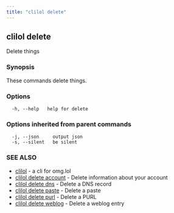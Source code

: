 ```yaml
---
title: "clilol delete"
---
```

## clilol delete

Delete things

### Synopsis

These commands delete things.

### Options

```
  -h, --help   help for delete
```

### Options inherited from parent commands

```
  -j, --json     output json
  -s, --silent   be silent
```

### SEE ALSO

* [clilol](clilol.md)	 - a cli for omg.lol
* [clilol delete account](clilol_delete_account.md)	 - Delete information about your account
* [clilol delete dns](clilol_delete_dns.md)	 - Delete a DNS record
* [clilol delete paste](clilol_delete_paste.md)	 - Delete a paste
* [clilol delete purl](clilol_delete_purl.md)	 - Delete a PURL
* [clilol delete weblog](clilol_delete_weblog.md)	 - Delete a weblog entry

